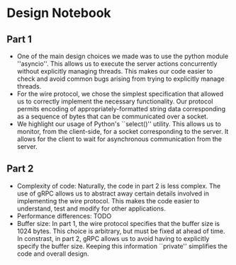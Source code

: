 # Design Notebook

## Part 1

- One of the main design choices we made was to use the python module ''asyncio''. This allows us to execute the server actions concurrently without explicitly managing threads. This makes our code easier to check and avoid common bugs arising from trying to explicitly manage threads.
- For the wire protocol, we chose the simplest specification that allowed us to correctly implement the necessary functionality. Our protocol permits encoding of appropriately-formatted string data corresponding as a sequence of bytes that can be communicated over a socket.
- We highlight our usage of Python's ``select()'' utility. This allows us to monitor, from the client-side, for a socket corresponding to the server. It allows for the client to wait for asynchronous communication from the server.

## Part 2

- Complexity of code: Naturally, the code in part 2 is less complex. The use of gRPC allows us to abstract away certain details involved in implementing the wire protocol. This makes the code easier to understand, test and modify for other applications.
- Performance differences: TODO
- Buffer size: In part 1, the wire protocol specifies that the buffer size is 1024 bytes. This choice is arbitrary, but must be fixed at ahead of time. In constrast, in part 2, gRPC allows us to avoid having to explicitly specify the buffer size. Keeping this information ``private'' simplifies the code and overall design.